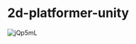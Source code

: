 # 2d-platformer-unity
![jQp5mL](https://user-images.githubusercontent.com/81878781/141850072-1da09110-d885-411a-8673-845119cd1a13.png)
